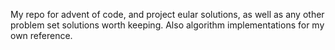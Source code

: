 My repo for advent of code, and project eular solutions, as well as any other problem set solutions worth keeping. Also algorithm implementations for my own reference.
